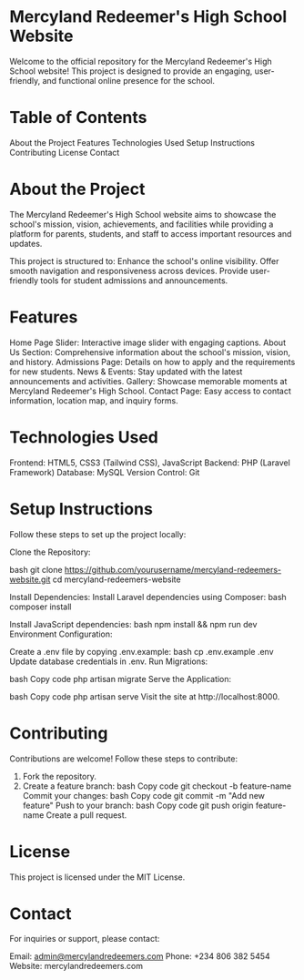 # Mercyland Redeemer's High School Website
Welcome to the official repository for the Mercyland Redeemer's High School website! This project is designed to provide an engaging, user-friendly, and functional online presence for the school.

# Table of Contents
About the Project
Features
Technologies Used
Setup Instructions
Contributing
License
Contact

# About the Project
The Mercyland Redeemer's High School website aims to showcase the school's mission, vision, achievements, and facilities while providing a platform for parents, students, and staff to access important resources and updates.

This project is structured to:
Enhance the school's online visibility.
Offer smooth navigation and responsiveness across devices.
Provide user-friendly tools for student admissions and announcements.

# Features
Home Page Slider: Interactive image slider with engaging captions.
About Us Section: Comprehensive information about the school's mission, vision, and history.
Admissions Page: Details on how to apply and the requirements for new students.
News & Events: Stay updated with the latest announcements and activities.
Gallery: Showcase memorable moments at Mercyland Redeemer's High School.
Contact Page: Easy access to contact information, location map, and inquiry forms.

# Technologies Used
Frontend: HTML5, CSS3 (Tailwind CSS), JavaScript
Backend: PHP (Laravel Framework)
Database: MySQL
Version Control: Git

# Setup Instructions
Follow these steps to set up the project locally:

Clone the Repository:

bash
git clone https://github.com/yourusername/mercyland-redeemers-website.git
cd mercyland-redeemers-website

Install Dependencies:
Install Laravel dependencies using Composer:
bash
composer install

Install JavaScript dependencies:
bash
npm install && npm run dev
Environment Configuration:

Create a .env file by copying .env.example:
bash
cp .env.example .env
Update database credentials in .env.
Run Migrations:

bash
Copy code
php artisan migrate
Serve the Application:

bash
Copy code
php artisan serve
Visit the site at http://localhost:8000.

# Contributing
Contributions are welcome! Follow these steps to contribute:

1. Fork the repository.
2. Create a feature branch:
bash
Copy code
git checkout -b feature-name
Commit your changes:
bash
Copy code
git commit -m "Add new feature"
Push to your branch:
bash
Copy code
git push origin feature-name
Create a pull request.

# License
This project is licensed under the MIT License.

# Contact
For inquiries or support, please contact:

Email: admin@mercylandredeemers.com
Phone: +234 806 382 5454
Website: mercylandredeemers.com
